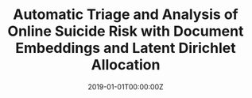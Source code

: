 ---
title: "Automatic Triage and Analysis of Online Suicide Risk with Document Embeddings and Latent Dirichlet Allocation"
authors:
- N. Jones
- admin
- P. Pataranutaporn
- A. Ghandeharioun
- R. Picard
date: "2019-01-01T00:00:00Z"
doi: ""

author_notes:
- ""
- ""
- ""
- ""
- ""

# Schedule page publish date (NOT publication's date).
publishDate: "2019-01-01T00:00:00Z"

# Publication type.
# Legend: 0 = Uncategorized; 1 = Conference paper; 2 = Journal article;
# 3 = Preprint / Working Paper; 4 = Report; 5 = Book; 6 = Book section;
# 7 = Thesis; 8 = Patent
publication_types: ["1"]

# Publication name and optional abbreviated publication name.
publication: In *Affective Computing and Intelligence Interaction (ACII) workshop on Machine Learning for Mental Health* 
publication_short: In *Affective Computing and Intelligence Interaction (ACII) workshop on Machine Learning for Mental Health* 

abstract: 
# Summary. An optional shortened abstract.
summary: ''

tags:
- Affective Computing
featured: false

links:
url_pdf: https://drive.google.com/file/d/1muoFj_BXJUZCRyjCLEX9DxKOz7b9nKtj/view?usp=sharing
url_code: ''
url_dataset: ''
url_poster: ''
url_project: ''
url_slides: ''
url_source: ''
url_video: ''

# Featured image
# To use, add an image named `featured.jpg/png` to your page's folder. 
image:
  caption: ''
  focal_point: Center
  preview_only: false

# Associated Projects (optional).
#   Associate this publication with one or more of your projects.
#   Simply enter your project's folder or file name without extension.
#   E.g. `internal-project` references `content/project/internal-project/index.md`.
#   Otherwise, set `projects: []`.
projects: []

# Slides (optional).
#   Associate this publication with Markdown slides.
#   Simply enter your slide deck's filename without extension.
#   E.g. `slides: "example"` references `content/slides/example/index.md`.
#   Otherwise, set `slides: ""`.
slides: ""
---